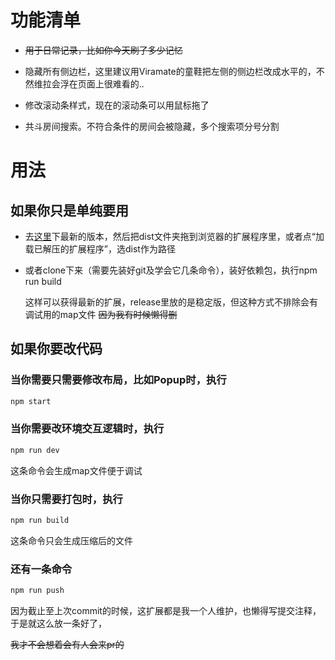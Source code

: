 # 功能清单
* ~~用于日常记录，比如你今天刷了多少记忆~~
  
* 隐藏所有侧边栏，这里建议用Viramate的童鞋把左侧的侧边栏改成水平的，不然维拉会浮在页面上很难看的..
  
* 修改滚动条样式，现在的滚动条可以用鼠标拖了
  
* 共斗房间搜索。不符合条件的房间会被隐藏，多个搜索项分号分割
# 用法
## 如果你只是单纯要用
* 
  去[这里](https://github.com/zy410419243/Liver-collection/releases)下最新的版本，然后把dist文件夹拖到浏览器的扩展程序里，或者点“加载已解压的扩展程序”，选dist作为路径
* 或者clone下来（需要先装好git及学会它几条命令），装好依赖包，执行npm run build
  
  这样可以获得最新的扩展，release里放的是稳定版，但这种方式不排除会有调试用的map文件 ~~因为我有时候懒得删~~

## 如果你要改代码
### 当你需要只需要修改布局，比如Popup时，执行
``` bash
npm start
```

### 当你需要改环境交互逻辑时，执行
``` bash
npm run dev
```
这条命令会生成map文件便于调试

### 当你只需要打包时，执行
``` bash
npm run build
```
这条命令只会生成压缩后的文件
  
### 还有一条命令
``` bash
npm run push
```
因为截止至上次commit的时候，这扩展都是我一个人维护，也懒得写提交注释，于是就这么放一条好了，
  
~~我才不会想着会有人会来pr的~~